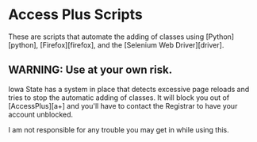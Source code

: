 Access Plus Scripts
===================

These are scripts that automate the adding of classes using [Python][python],
[Firefox][firefox], and the [Selenium Web Driver][driver].

## WARNING: Use at your own risk.

Iowa State has a system in place that detects excessive page reloads and tries
to stop the automatic adding of classes. It will block you out of
[AccessPlus][a+] and you'll have to contact the Registrar to have your account
unblocked.

I am not responsible for any trouble you may get in while using this.
